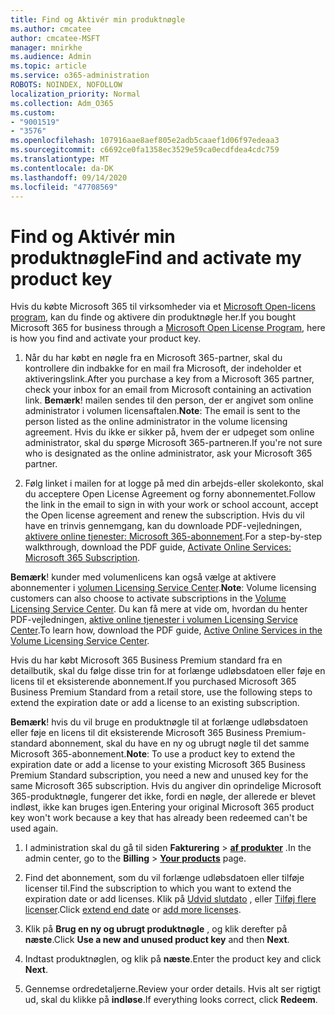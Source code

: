 ```yaml
---
title: Find og Aktivér min produktnøgle
ms.author: cmcatee
author: cmcatee-MSFT
manager: mnirkhe
ms.audience: Admin
ms.topic: article
ms.service: o365-administration
ROBOTS: NOINDEX, NOFOLLOW
localization_priority: Normal
ms.collection: Adm_O365
ms.custom:
- "9001519"
- "3576"
ms.openlocfilehash: 107916aae8aef805e2adb5caaef1d06f97edeaa3
ms.sourcegitcommit: c6692ce0fa1358ec3529e59ca0ecdfdea4cdc759
ms.translationtype: MT
ms.contentlocale: da-DK
ms.lasthandoff: 09/14/2020
ms.locfileid: "47708569"
---
```

# <a name="find-and-activate-my-product-key"></a><span data-ttu-id="31741-102">Find og Aktivér min produktnøgle</span><span class="sxs-lookup"><span data-stu-id="31741-102">Find and activate my product key</span></span>

<span data-ttu-id="31741-103">Hvis du købte Microsoft 365 til virksomheder via et [Microsoft Open-licens program](https://go.microsoft.com/fwlink/p/?LinkID=613298), kan du finde og aktivere din produktnøgle her.</span><span class="sxs-lookup"><span data-stu-id="31741-103">If you bought Microsoft 365 for business through a [Microsoft Open License Program](https://go.microsoft.com/fwlink/p/?LinkID=613298), here is how you find and activate your product key.</span></span>

1. <span data-ttu-id="31741-104">Når du har købt en nøgle fra en Microsoft 365-partner, skal du kontrollere din indbakke for en mail fra Microsoft, der indeholder et aktiveringslink.</span><span class="sxs-lookup"><span data-stu-id="31741-104">After you purchase a key from a Microsoft 365 partner, check your inbox for an email from Microsoft containing an activation link.</span></span>  <span data-ttu-id="31741-105">**Bemærk**! mailen sendes til den person, der er angivet som online administrator i volumen licensaftalen.</span><span class="sxs-lookup"><span data-stu-id="31741-105">**Note**: The email is sent to the person listed as the online administrator in the volume licensing agreement.</span></span>  <span data-ttu-id="31741-106">Hvis du ikke er sikker på, hvem der er udpeget som online administrator, skal du spørge Microsoft 365-partneren.</span><span class="sxs-lookup"><span data-stu-id="31741-106">If you're not sure who is designated as the online administrator, ask your Microsoft 365 partner.</span></span>

2. <span data-ttu-id="31741-107">Følg linket i mailen for at logge på med din arbejds-eller skolekonto, skal du acceptere Open License Agreement og forny abonnementet.</span><span class="sxs-lookup"><span data-stu-id="31741-107">Follow the link in the email to sign in with your work or school account, accept the Open license agreement and renew the subscription.</span></span>  <span data-ttu-id="31741-108">Hvis du vil have en trinvis gennemgang, kan du downloade PDF-vejledningen, [aktivere online tjenester: Microsoft 365-abonnement](https://go.microsoft.com/fwlink/p/?LinkId=618100).</span><span class="sxs-lookup"><span data-stu-id="31741-108">For a step-by-step walkthrough, download the PDF guide, [Activate Online Services: Microsoft 365 Subscription](https://go.microsoft.com/fwlink/p/?LinkId=618100).</span></span> 

<span data-ttu-id="31741-109">**Bemærk**! kunder med volumenlicens kan også vælge at aktivere abonnementer i [volumen Licensing Service Center](https://go.microsoft.com/fwlink/p/?LinkID=282016).</span><span class="sxs-lookup"><span data-stu-id="31741-109">**Note**: Volume licensing customers can also choose to activate subscriptions in the [Volume Licensing Service Center](https://go.microsoft.com/fwlink/p/?LinkID=282016).</span></span>  <span data-ttu-id="31741-110">Du kan få mere at vide om, hvordan du henter PDF-vejledningen, [aktive online tjenester i volumen Licensing Service Center](https://go.microsoft.com/fwlink/p/?LinkId=618096).</span><span class="sxs-lookup"><span data-stu-id="31741-110">To learn how, download the PDF guide, [Active Online Services in the Volume Licensing Service Center](https://go.microsoft.com/fwlink/p/?LinkId=618096).</span></span>

<span data-ttu-id="31741-111">Hvis du har købt Microsoft 365 Business Premium standard fra en detailbutik, skal du følge disse trin for at forlænge udløbsdatoen eller føje en licens til et eksisterende abonnement.</span><span class="sxs-lookup"><span data-stu-id="31741-111">If you purchased Microsoft 365 Business Premium Standard from a retail store, use the following steps to extend the expiration date or add a license to an existing subscription.</span></span>

<span data-ttu-id="31741-112">**Bemærk**! hvis du vil bruge en produktnøgle til at forlænge udløbsdatoen eller føje en licens til dit eksisterende Microsoft 365 Business Premium-standard abonnement, skal du have en ny og ubrugt nøgle til det samme Microsoft 365-abonnement.</span><span class="sxs-lookup"><span data-stu-id="31741-112">**Note**: To use a product key to extend the expiration date or add a license to your existing Microsoft 365 Business Premium Standard subscription, you need a new and unused key for the same Microsoft  365 subscription.</span></span>  <span data-ttu-id="31741-113">Hvis du angiver din oprindelige Microsoft 365-produktnøgle, fungerer det ikke, fordi en nøgle, der allerede er blevet indløst, ikke kan bruges igen.</span><span class="sxs-lookup"><span data-stu-id="31741-113">Entering your original Microsoft  365 product key won't work because a key that has already been redeemed can't be used again.</span></span>

1. <span data-ttu-id="31741-114">I administration skal du gå til siden **Fakturering**  >  **[af produkter](https://go.microsoft.com/fwlink/p/?linkid=842054)** .</span><span class="sxs-lookup"><span data-stu-id="31741-114">In the admin center, go to the **Billing** > **[Your products](https://go.microsoft.com/fwlink/p/?linkid=842054)** page.</span></span>

2. <span data-ttu-id="31741-115">Find det abonnement, som du vil forlænge udløbsdatoen eller tilføje licenser til.</span><span class="sxs-lookup"><span data-stu-id="31741-115">Find the subscription to which you want to extend the expiration date or add licenses.</span></span>  <span data-ttu-id="31741-116">Klik på [Udvid slutdato](https://go.microsoft.com/fwlink/p/?linkid=842054) , eller [Tilføj flere licenser](https://go.microsoft.com/fwlink/p/?linkid=842054).</span><span class="sxs-lookup"><span data-stu-id="31741-116">Click [extend end date](https://go.microsoft.com/fwlink/p/?linkid=842054) or [add more licenses](https://go.microsoft.com/fwlink/p/?linkid=842054).</span></span>

3. <span data-ttu-id="31741-117">Klik på **Brug en ny og ubrugt produktnøgle** , og klik derefter på **næste**.</span><span class="sxs-lookup"><span data-stu-id="31741-117">Click **Use a new and unused product key** and then **Next**.</span></span>

4. <span data-ttu-id="31741-118">Indtast produktnøglen, og klik på **næste**.</span><span class="sxs-lookup"><span data-stu-id="31741-118">Enter the product key and click **Next**.</span></span>

5. <span data-ttu-id="31741-119">Gennemse ordredetaljerne.</span><span class="sxs-lookup"><span data-stu-id="31741-119">Review your order details.</span></span>  <span data-ttu-id="31741-120">Hvis alt ser rigtigt ud, skal du klikke på **indløse**.</span><span class="sxs-lookup"><span data-stu-id="31741-120">If everything looks correct, click **Redeem**.</span></span>